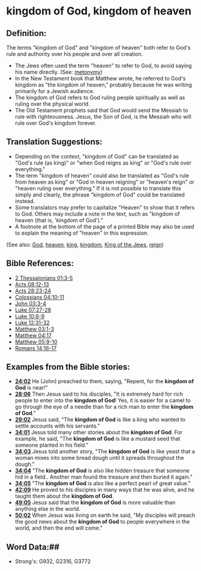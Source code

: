 # kingdom of God, kingdom of heaven #

## Definition: ##

The terms "kingdom of God" and "kingdom of heaven" both refer to God's rule and authority over his people and over all creation.

* The Jews often used the term "heaven" to refer to God, to avoid saying his name directly. (See: [metonymy](rc://en/ta/man/translate/figs-metonymy)) 
* In the New Testament book that Matthew wrote, he referred to God's kingdom as "the kingdom of heaven," probably because he was writing primarily for a Jewish audience.
* The kingdom of God refers to God ruling people spiritually as well as ruling over the physical world.
* The Old Testament prophets said that God would send the Messiah to rule with righteousness. Jesus, the Son of God, is the Messiah who will rule over God's kingdom forever.

## Translation Suggestions: ##

* Depending on the context, "kingdom of God" can be translated as "God's rule (as king)" or "when God reigns as king" or "God's rule over everything."
* The term "kingdom of heaven" could also be translated as "God's rule from heaven as king" or "God in heaven reigning" or "heaven's reign" or "heaven ruling over everything." If it is not possible to translate this simply and clearly, the phrase "kingdom of God" could be translated instead.
* Some translators may prefer to capitalize "Heaven" to show that it refers to God. Others may include a note in the text, such as "kingdom of heaven (that is, 'kingdom of God')."
* A footnote at the bottom of the page of a printed Bible may also be used to explain the meaning of "heaven" in this expression.

(See also: [God](god.md), [heaven](heaven.md), [king](../other/king.md), [kingdom](../other/kingdom.md), [King of the Jews](kingofthejews.md), [reign](../other/reign.md))

## Bible References: ##

* [2 Thessalonians 01:3-5](rc://en/tn/help/2th/01/03)
* [Acts 08:12-13](rc://en/tn/help/act/08/12)
* [Acts 28:23-24](rc://en/tn/help/act/28/23)
* [Colossians 04:10-11](rc://en/tn/help/col/04/10)
* [John 03:3-4](rc://en/tn/help/jhn/03/03)
* [Luke 07:27-28](rc://en/tn/help/luk/07/27)
* [Luke 10:8-9](rc://en/tn/help/luk/10/08)
* [Luke 12:31-32](rc://en/tn/help/luk/12/31)
* [Matthew 03:1-3](rc://en/tn/help/mat/03/01)
* [Matthew 04:17](rc://en/tn/help/mat/04/17)
* [Matthew 05:9-10](rc://en/tn/help/mat/05/09)
* [Romans 14:16-17](rc://en/tn/help/rom/14/16)

## Examples from the Bible stories: ##

* __[24:02](rc://en/tn/help/obs/24/02)__ He (John) preached to them, saying, "Repent, for the __kingdom of God__  is near!"
* __[28:06](rc://en/tn/help/obs/28/06)__ Then Jesus said to his disciples, "It is extremely hard for rich people to enter into the __kingdom of God__! Yes, it is easier for a camel to go through the eye of a needle than for a rich man to enter the __kingdom of God__."
* __[29:02](rc://en/tn/help/obs/29/02)__ Jesus said, "The __kingdom of God__  is like a king who wanted to settle accounts with his servants."
* __[34:01](rc://en/tn/help/obs/34/01)__ Jesus told many other stories about the __kingdom of God__. For example, he said, "The __kingdom of God__  is like a mustard seed that someone planted in his field."
* __[34:03](rc://en/tn/help/obs/34/03)__ Jesus told another story, "The __kingdom of God__  is like yeast that a woman mixes into some bread dough until it spreads throughout the dough."
* __[34:04](rc://en/tn/help/obs/34/04)__ "The __kingdom of God__  is also like hidden treasure that someone hid in a field.. Another man found the treasure and then buried it again."
* __[34:05](rc://en/tn/help/obs/34/05)__ "The __kingdom of God__  is also like a perfect pearl of great value."
* __[42:09](rc://en/tn/help/obs/42/09)__ He proved to his disciples in many ways that he was alive, and he taught them about the __kingdom of God__.
* __[49:05](rc://en/tn/help/obs/49/05)__ Jesus said that the __kingdom of God__  is more valuable than anything else in the world.
* __[50:02](rc://en/tn/help/obs/50/02)__ When Jesus was living on earth he said, "My disciples will preach the good news about the __kingdom of God__  to people everywhere in the world, and then the end will come."

## Word Data:##

* Strong's: G932, G2316, G3772
